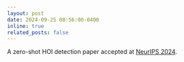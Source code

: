 ```yaml
---
layout: post
date: 2024-09-25 08:56:00-0400
inline: true
related_posts: false
---
```


A zero-shot HOI detection paper accepted at [NeurIPS 2024](https://neurips.cc/Conferences/2024).

